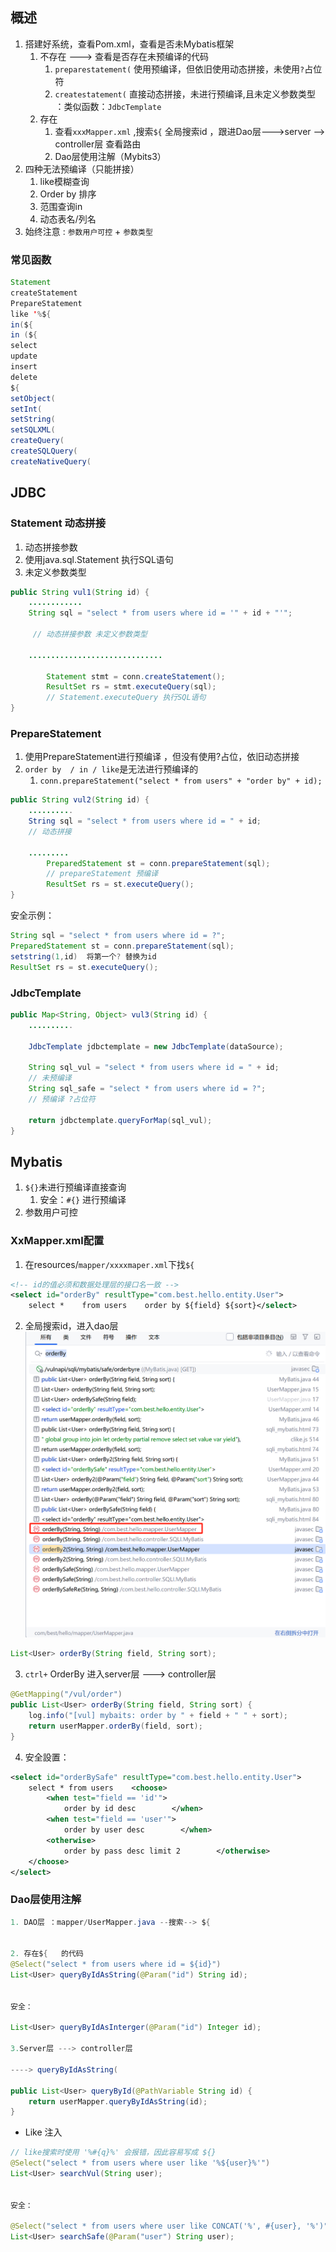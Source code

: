 
## 概述
1. 搭建好系统，查看Pom.xml，查看是否未Mybatis框架
	1. 不存在 ---> 查看是否存在未预编译的代码
		1. `preparestatement(` 使用预编译，但依旧使用动态拼接，未使用`?`占位符
		2. `createstatement(` 直接动态拼接，未进行预编译,且未定义参数类型 ：类似函数：`JdbcTemplate` 
	2. 存在
		1. 查看`xxxMapper.xml` ,搜索`${` 全局搜索id ，跟进Dao层--->server --> controller层 查看路由
		2. Dao层使用注解（Mybits3）
2. 四种无法预编译（只能拼接）
	1. like模糊查询
	2. Order by 排序
	3. 范围查询in
	4. 动态表名/列名
3. 始终注意 : `参数用户可控` + `参数类型`

### 常见函数
```java
Statement
createStatement
PrepareStatement
like '%${
in(${
in (${
select
update
insert
delete
${
setObject(
setInt(
setString(
setSQLXML(
createQuery(
createSQLQuery(
createNativeQuery(
```


## JDBC

### Statement 动态拼接
1. 动态拼接参数
2. 使用java.sql.Statement 执行SQL语句
3. 未定义参数类型

```java
public String vul1(String id) {  
	............
    String sql = "select * from users where id = '" + id + "'"; 

	 // 动态拼接参数 未定义参数类型
  
    ..............................
  
        Statement stmt = conn.createStatement();
        ResultSet rs = stmt.executeQuery(sql);  
		// Statement.executeQuery 执行SQL语句
}
```

### PrepareStatement
1. 使用PrepareStatement进行预编译 ，但没有使用?占位，依旧动态拼接
2. `order by  / in / like`是无法进行预编译的 
	1. `conn.prepareStatement("select * from users" + "order by" + id);`
```java
public String vul2(String id) {  
	..........
    String sql = "select * from users where id = " + id;  
	// 动态拼接

	.........
        PreparedStatement st = conn.prepareStatement(sql); 
        // prepareStatement 预编译
        ResultSet rs = st.executeQuery();  
}
```

安全示例：
```java
String sql = "select * from users where id = ?";
PreparedStatement st = conn.prepareStatement(sql);
setstring(1,id)  将第一个? 替换为id
ResultSet rs = st.executeQuery();
```


### JdbcTemplate

```java
public Map<String, Object> vul3(String id) {  
    ..........  
  
    JdbcTemplate jdbctemplate = new JdbcTemplate(dataSource);  
	
    String sql_vul = "select * from users where id = " + id; 
    // 未预编译 
    String sql_safe = "select * from users where id = ?";  
	// 预编译 ?占位符
	
    return jdbctemplate.queryForMap(sql_vul);  
}
```
## Mybatis

1. `${}`未进行预编译直接查询
	1. 安全：`#{}` 进行预编译
2. 参数用户可控


### XxMapper.xml配置
1. 在resources/`mapper/xxxxmaper.xml`下找`${`
```Xml
<!-- id的值必须和数据处理层的接口名一致 -->  
<select id="orderBy" resultType="com.best.hello.entity.User">  
    select *    from users    order by ${field} ${sort}</select>
```
2. 全局搜索id，进入dao层
![](media/Pasted%20image%2020250505161648.png)  
```Java
List<User> orderBy(String field, String sort);
```
3. `ctrl+` OrderBy  进入server层 ---> controller层
```java
@GetMapping("/vul/order")
public List<User> orderBy(String field, String sort) {  
    log.info("[vul] mybaits: order by " + field + " " + sort);  
    return userMapper.orderBy(field, sort);  
}
```
4. 安全設置：
```xml
<select id="orderBySafe" resultType="com.best.hello.entity.User">  
    select * from users    <choose>  
        <when test="field == 'id'">  
            order by id desc        </when>  
        <when test="field == 'user'">  
            order by user desc        </when>  
        <otherwise>  
            order by pass desc limit 2        </otherwise>  
    </choose>  
</select>
```



### Dao层使用注解

```java
1. DAO层 ：mapper/UserMapper.java --搜索--> ${


2. 存在${   的代码
@Select("select * from users where id = ${id}")  
List<User> queryByIdAsString(@Param("id") String id);


安全：

List<User> queryByIdAsInterger(@Param("id") Integer id);

3.Server层 ---> controller层

----> queryByIdAsString(
 
public List<User> queryById(@PathVariable String id) {  
    return userMapper.queryByIdAsString(id);  
}
```

- Like 注入
```Java
// like搜索时使用 '%#{q}%' 会报错，因此容易写成 ${}
@Select("select * from users where user like '%${user}%'")  
List<User> searchVul(String user);


安全：

@Select("select * from users where user like CONCAT('%', #{user}, '%')")  
List<User> searchSafe(@Param("user") String user);  
```


